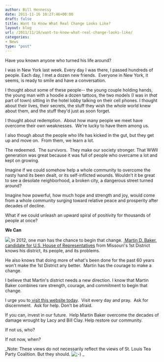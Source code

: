 ```yaml
---
author: Bill Hennessy
date: 2011-11-16 10:27:46+00:00
draft: false
title: Want to Know What Real Change Looks Like?
layout: blog
url: /2011/11/16/want-to-know-what-real-change-looks-like/
categories:
- News
type: "post"
---
```


Have you known anyone who turned his life around?

I was in New York last week. Every day I was there, I passed hundreds of people. Each day, I met a dozen new friends.  Everyone in New York, it seems, is ready to smile and have a conversation.

I thought about some of these people-- the young couple holding hands, the young man with a hoodie a dozen tattoos, the two models (I was in _that_ part of town) sitting in the hotel lobby talking on their cell phones. I thought about their lives, their secrets, the stuff they wish the whole world knew about them, and the stuff they'd just as soon forget.

I thought about redemption.  About how many people we meet have overcome their own weaknesses.  We're lucky to have them among us.

I also though about the people who life has kicked in the gut, but they get up and move on.  From them, we learn a lot.

The redeemed.  The survivors.  They make our society stronger. That WWII generation was great because it was full of people who overcame a lot and kept on growing.

Imagine if we could somehow help a whole community to overcome the nasty hand its been dealt, or its self-inflicted wounds. Wouldn't it be great to see a desolate neighborhood, a broken city, a dangerous street turned around?

Imagine how powerful, how much hope and strength and joy, would come from a whole community surging toward relative peace and prosperity after decades of decline.

What if we could unleash an upward spiral of positivity for thousands of people at once?

**We Can**

[![](https://19015-hennessysview.hennessysview.com/wp-content/uploads/2011/11/24376361_8nsh-201x300.jpg)
](https://19015-hennessysview.hennessysview.com/wp-content/uploads/2011/11/24376361_8nsh.jpg)In 2012, one man has the chance to begin that change. [ Martin D. Baker, candidate for U.S. House of Representatives](https://martinbakerforcongress.com/) from Missouri's 1st District knows his district, its people, and its problems.

He also knows that doing more of what's been done for the past 60 years won't make the 1st District any better.  Martin has the courage to make a change.

I believe that Martin's district needs a new direction. I know that Martin Baker combines rare strength, courage, and commitment to begin that change.

I urge you to[ visit this website today](https://martinbakerforcongress.com/).  Visit every day and pray.  Ask for discernment.  Ask for help. Don't be afraid.

If you can, invest in our future.  Help Martin Baker overcome the decades of damage wrought by Lacy and Bill Clay. Help restore our community.



If not us, who?

If not now, when?

_Note: These views do not necessarily reflect the views of St. Louis Tea Party Coalition. But they should. ![;-)](../wp-includes/images/smilies/icon_wink.gif)
_
